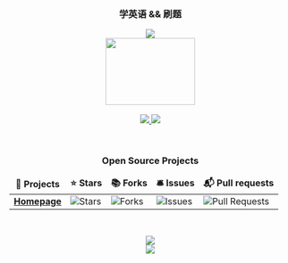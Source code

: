 <h3 align="center">学英语 && 刷题</h3>

<p align="center">
  <img src="https://readme-typing-svg.herokuapp.com?font=Fira%20Code&center=true&width=440&height=45&color=BB1ACFDF&vCenter=true&size=22&lines=Must+Run+Must+Run+Must+Run">
  <br/>
  <img align="center" width="160" height="120" src="https://media.giphy.com/media/nGMnDqebzDcfm/giphy.gif">
  <br/><br/>
  <a href="#">
    <img src="https://img.shields.io/badge/English-F01428?logo=Air%20Canada&logoColor=white">
  </a>
  <a href="#">
    <img src="https://img.shields.io/badge/Python-14354C?logo=Python&logoColor=white">
  </a>
</p>

<br/>

<h3 align="center">Open Source Projects</h3>
<table align="center">
  <thead align="center">
    <tr border: none;>
      <td><b>🎁 Projects</b></td>
      <td><b>⭐ Stars</b></td>
      <td><b>📚 Forks</b></td>
      <td><b>🛎 Issues</b></td>
      <td><b>📬 Pull requests</b></td>
    </tr>
  </thead>
  </thead>
  <tbody>
    <tr>
      <td><a href="https://github.com/coocartoon/coocartoon"><b>Homepage</b></a></td>
      <td><img alt="Stars" src="https://img.shields.io/github/stars/coocartoon/coocartoon?style=flat-square&labelColor=343b41"/></td>
      <td><img alt="Forks" src="https://img.shields.io/github/forks/coocartoon/coocartoon?style=flat-square&labelColor=343b41"/></td>
      <td><img alt="Issues" src="https://img.shields.io/github/issues/coocartoon/coocartoon?style=flat-square&labelColor=343b41"/></td>
      <td><img alt="Pull Requests" src="https://img.shields.io/github/issues-pr/coocartoon/coocartoon?style=flat-square&labelColor=343b41"/></td>
    </tr>
  </tbody>
</table>

<br/>

<p align="center">
  <img src="https://activity-graph.herokuapp.com/graph?username=coocartoon&custom_title=coocartoon%27s%20activity%20graph&theme=github-light&hide_border=true">
  <br>
  <img src="https://capsule-render.vercel.app/api?type=waving&color=gradient&height=60&section=footer"/>
</p>

